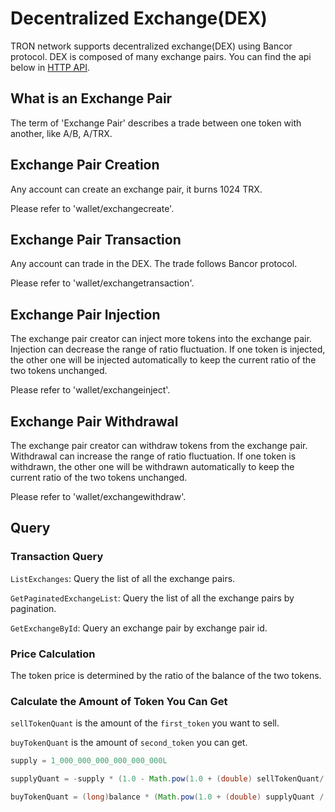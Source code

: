 # Decentralized Exchange(DEX)

TRON network supports decentralized exchange(DEX) using Bancor protocol. DEX is composed of many exchange pairs. You can find the api below in [HTTP API](../../api/http).

## What is an Exchange Pair

The term of 'Exchange Pair' describes a trade between one token with another, like A/B, A/TRX.

## Exchange Pair Creation

Any account can create an exchange pair, it burns 1024 TRX.

Please refer to 'wallet/exchangecreate'.

## Exchange Pair Transaction

Any account can trade in the DEX. The trade follows Bancor protocol.

Please refer to 'wallet/exchangetransaction'.

## Exchange Pair Injection

The exchange pair creator can inject more tokens into the exchange pair. Injection can decrease the range of ratio fluctuation. If one token is injected, the other one will be injected automatically to keep the current ratio of the two tokens unchanged.

Please refer to 'wallet/exchangeinject'.

## Exchange Pair Withdrawal

The exchange pair creator can withdraw tokens from the exchange pair. Withdrawal can increase the range of ratio fluctuation. If one token is withdrawn, the other one will be withdrawn automatically to keep the current ratio of the two tokens unchanged.

Please refer to 'wallet/exchangewithdraw'.

## Query

### Transaction Query

`ListExchanges`: Query the list of all the exchange pairs.

`GetPaginatedExchangeList`: Query the list of all the exchange pairs by pagination.

`GetExchangeById`: Query an exchange pair by exchange pair id.

### Price Calculation

The token price is determined by the ratio of the balance of the two tokens.

### Calculate the Amount of Token You Can Get

`sellTokenQuant` is the amount of the `first_token` you want to sell.

`buyTokenQuant` is the amount of `second_token` you can get.

```java
supply = 1_000_000_000_000_000_000L

supplyQuant = -supply * (1.0 - Math.pow(1.0 + (double) sellTokenQuant/(firstTokenBalance + sellTokenQuant, 0.0005))

buyTokenQuant = (long)balance * (Math.pow(1.0 + (double) supplyQuant / supply, 2000.0) - 1.0)
```
